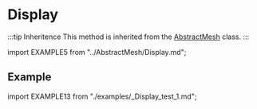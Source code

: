# Display

:::tip Inheritence
This method is inherited from the [AbstractMesh](../AbstractMesh/AbstractMesh_.md) class.
:::

import EXAMPLE5 from "../AbstractMesh/Display.md";

<EXAMPLE5 />

## Example

import EXAMPLE13 from "./examples/_Display_test_1.md";

<EXAMPLE13 />
